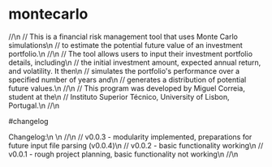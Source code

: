 # montecarlo

//\n
//     This is a financial risk management tool that uses Monte Carlo simulations\n
//     to estimate the potential future value of an investment portfolio.\n
//\n
//     The tool allows users to input their investment portfolio details, including\n
//     the initial investment amount, expected annual return, and volatility. It then\n
//     simulates the portfolio's performance over a specified number of years and\n
//     generates a distribution of potential future values.\n
//\n
//     This program was developed by Miguel Correia, student at the\n
//     Instituto Superior Técnico, University of Lisbon, Portugal.\n
//\n

#changelog

Changelog:\n
\n
//\n
//    v0.0.3 - modularity implemented, preparations for future input file parsing (v0.0.4)\n
//    v0.0.2 - basic functionality working\n
//    v0.0.1 - rough project planning, basic functionality not working\n
//\n
